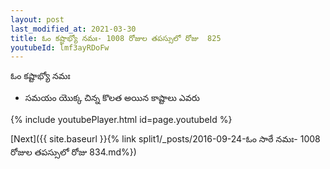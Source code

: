 ```yaml
---
layout: post
last_modified_at: 2021-03-30
title: ఓం కష్టాభ్యో నమః- 1008 రోజుల తపస్సులో రోజు  825
youtubeId: lmf3ayRDoFw
---
```

 
 
 ఓం కష్టాభ్యో నమః  
 
 -  సమయం యొక్క చిన్న కొలత అయిన కాష్టాలు ఎవరు 
 
  
 
  
 
 
 
 
 
 


{% include youtubePlayer.html id=page.youtubeId %}
 
[Next]({{ site.baseurl }}{% link  split1/_posts/2016-09-24-ఓం సాఠే నమః- 1008 రోజుల తపస్సులో రోజు  834.md%})
 
